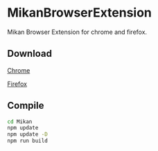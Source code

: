 # MikanBrowserExtension

Mikan Browser Extension for chrome and firefox.

## Download

[Chrome](https://chrome.google.com/webstore/detail/mikan/igpgcpdedfdmfnmhociacnmaefbeeekj)

[Firefox](https://addons.mozilla.org/en-US/firefox/addon/mikan/)

## Compile

```bash
cd Mikan
npm update
npm update -D
npm run build
```
